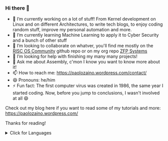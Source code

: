 ### Hi there 👋

- 🔭 I’m currently working on a lot of stuff! From Kernel development on Linux and on different Architectures, to write tech blogs, to enjoy coding random stuff, improve my personal automation and more.
- 🌱 I’m currently learning Machine Learning to apply it to Cyber Security and a bunch of other stuff
- 👯 I’m looking to collaborate on whatver, you'll find me mostly on the [RISC OS Community](https://github.com/RISC-OS-Community) github repo or on my org repo [ZFP Systems](https://github.com/ZFPSystems) 
- 🤔 I’m looking for help with finishing my many many projects!
- 💬 Ask me about Assembly, c'mon I know you want to know more about it!
- 📫 How to reach me: https://paolozaino.wordpress.com/contact/
- 😄 Pronouns: he/him
- ⚡ Fun fact: The first computer virus was created in 1986, the same year I started coding. Now, before you jump to conclusions, I wasn't involved at all 😄

Check out my blog here if you want to read some of my tutorials and more: https://paolozaino.wordpress.com/

Thanks for reading!

<details>
    <summary>Click for Languages</summary>
    <p align="center">
        <img align="center" src="https://github-readme-stats.vercel.app/api/top-langs/?username=pzaino&layout=compact)](https://github.com/pzaino/github-readme-stats" 
        <br>
    </p>
</details>
